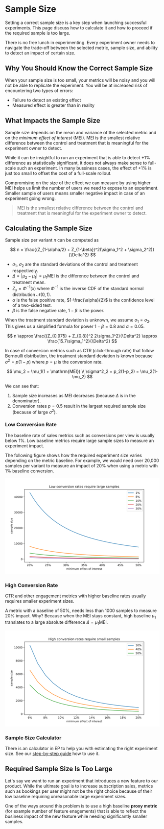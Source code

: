 # Sample Size

Setting a correct sample size is a key step when launching successful experiments.
This page discuss how to calculate it and how to proceed if the required sample is too large.

There is no free lunch in experimenting. Every experiment owner needs to navigate the trade-off between
the selected metric, sample size, and ability to detect an impact of certain size.

## Why You Should Know the Correct Sample Size

When your sample size is too small, your metrics will be noisy and you will not be able to replicate
the experiment. You will be at increased risk of encountering two types of errors:

- Failure to detect an existing effect
- Measured effect is greater than in reality

## What Impacts the Sample Size

Sample size depends on the mean and variance of the selected metric and on the *minimum effect of interest* (MEI).
MEI is the smallest relative difference between the control and treatment that is meaningful for the experiment
owner to detect.

While it can be insightful to run an experiment that is able to detect +1% difference as statistically significant,
it does not always make sense to full-scale such an experiment. In many bussiness cases, the effect of +1% is just too
small to offset the cost of a full-scale rollout.

Compromising on the size of the effect we can measure by using higher MEI helps us limit the number of users we need
to expose to an experiment. Smaller sample of users means smaller negative impact in case of an experiment going wrong.

> MEI is the smallest relative difference between the control and treatment that is meaningful for the experiment
owner to detect.

## Calculating the Sample Size

Sample size per variant $n$ can be computed as

$$
n = \frac{(Z_{1-\alpha/2} + Z_{1-\beta})^2(\sigma_1^2 + \sigma_2^2)}{\Delta^2}
$$

- $\sigma_1$, $\sigma_2$ are the standard deviations of the control and treatment respectively.
- $\Delta = |\mu_2 - \mu_1| = \mu_1\mathrm{MEI}$ is the difference between the control and treatment mean.
- $Z_{x} = \Phi^{-1}(x)$ where $\Phi^{-1}$ is the inverse CDF of the standard normal distribution $\mathcal{N}(0, 1)$.
- $\alpha$ is the false positive rate, $1-\frac{\alpha}{2}$ is the confidence level of a two-sided test.
- $\beta$ is the false negative rate, $1 - \beta$ is the power.

When the treatment standard deviation is unknown, we assume $\sigma_1 = \sigma_2$. This gives us a simplified
formula for power $1 - \beta = 0.8$ and $\alpha = 0.05$.

$$
n \approx \frac{(Z_{0.975} + Z_{0.8})^2 2\sigma_1^2}{\Delta^2} \approx \frac{15.7\sigma_1^2}{\Delta^2}
$$

In case of conversion metrics such as CTR (click-through rate) that follow Bernoulli distribution,
the treatment standard deviation is known because $\sigma^2 = p(1-p)$ where $p=\mu$ is the conversion rate.

$$
\mu_2 = \mu_1(1 + \mathrm{MEI}) \\
\sigma^2_2 = p_2(1-p_2) = \mu_2(1-\mu_2)
$$

We can see that:

1. Sample size increases as MEI decreases (because $\Delta$ is in the denominator).
1. Conversion rates $p = 0.5$ result in the largest required sample size (because of large $\sigma^2$).

### Low Conversion Rate

The baseline rate of sales metrics such as conversions per view is usually below 1%. Low baseline metrics require
large sample sizes to measure an experiment impact.

The following figure shows how the required experiment size varies depending on the metric baseline.
For example, we would need over 20,000 samples per variant to measure an impact of 20% when using a metric
with 1% baseline conversion.

![](images/low_baseline.svg)

### High Conversion Rate

CTR and other engagement metrics with higher baseline rates usually requires smaller experiment sizes.

A metric with a baseline of 50%, needs less than 1000 samples to measure 20% impact. Why?
Because when the MEI stays constant, high baseline $\mu_1$ translates to a large absolute difference
$\Delta = \mu_1\mathrm{MEI}$.

![](images/high_baseline.svg)

### Sample Size Calculator

There is an calculator in EP to help you with estimating the right experiment size. See our
[step-by-step guide](user_guide/sample_size_calculator.md) how to use it.

## Required Sample Size Is Too Large

Let's say we want to run an experiment that introduces a new feature to our product. While the ultimate goal
is to increase subscription sales, metrics such as bookings per user might not be the right choice because
of their low baseline requiring unreasonable large experiment sizes.

One of the ways around this problem is to use a high baseline **proxy metric** (for example number
of feature enagements) that is able to reflect the business impact of the new feature while needing
significantly smaller samples.
